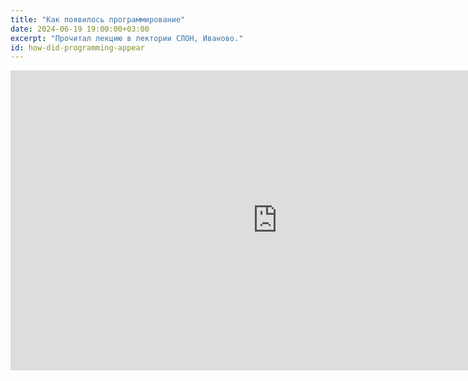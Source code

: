 ```yaml
---
title: "Как появилось программирование"
date: 2024-06-19 19:00:00+03:00
excerpt: "Прочитал лекцию в лектории СЛОН, Иваново."
id: how-did-programming-appear
---
```


<div class="video">
    <iframe src="https://vkvideo.ru/video_ext.php?oid=-220903431&id=456239070&hd=2&autoplay=1" width="853" height="480" allow="autoplay; encrypted-media; fullscreen; picture-in-picture; screen-wake-lock;" frameborder="0" allowfullscreen></iframe>
</div>

